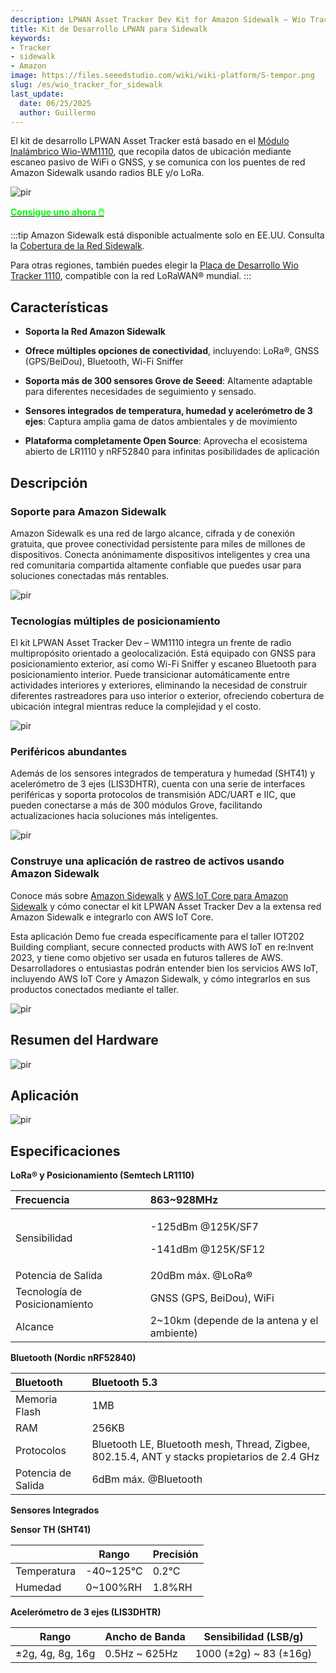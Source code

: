 ```yaml
---
description: LPWAN Asset Tracker Dev Kit for Amazon Sidewalk – Wio Tracker 1110
title: Kit de Desarrollo LPWAN para Sidewalk
keywords:
- Tracker
- sidewalk
- Amazon
image: https://files.seeedstudio.com/wiki/wiki-platform/S-tempor.png
slug: /es/wio_tracker_for_sidewalk
last_update:
  date: 06/25/2025
  author: Guillermo
---
```


El kit de desarrollo LPWAN Asset Tracker está basado en el [Módulo Inalámbrico Wio-WM1110](https://www.seeedstudio.com/Wio-WM1110-Module-LR1110-and-nRF52840-p-5676.html), que recopila datos de ubicación mediante escaneo pasivo de WiFi o GNSS, y se comunica con los puentes de red Amazon Sidewalk usando radios BLE y/o LoRa.

<p style={{textAlign: 'center'}}><img src="https://files.seeedstudio.com/wiki/SenseCAP/Sidewalk_Kit/sidewalk-kit.png" alt="pir" width={800} height="auto" /></p>

<div class="get_one_now_container" style={{textAlign: 'center'}}>
    <a class="get_one_now_item" href="https://www.seeedstudio.com/LPWAN-Asset-Tracker-Dev-kit-WM1110-p-5846.html" target="_blank" rel="noopener noreferrer">
            <strong><span><font color={'FFFFFF'} size={"4"}> Consigue uno ahora 🖱️</font></span></strong>
    </a>
</div>

:::tip
Amazon Sidewalk está disponible actualmente solo en EE.UU. Consulta la [Cobertura de la Red Sidewalk](https://coverage.sidewalk.amazon/).

Para otras regiones, también puedes elegir la [Placa de Desarrollo Wio Tracker 1110](https://www.seeedstudio.com/Wio-Tracker-1110-Dev-Board-p-5799.html), compatible con la red LoRaWAN® mundial.
:::

## Características

* **Soporta la Red Amazon Sidewalk**

* **Ofrece múltiples opciones de conectividad**, incluyendo: LoRa®, GNSS (GPS/BeiDou), Bluetooth, Wi-Fi Sniffer

* **Soporta más de 300 sensores Grove de Seeed**: Altamente adaptable para diferentes necesidades de seguimiento y sensado.

* **Sensores integrados de temperatura, humedad y acelerómetro de 3 ejes**: Captura amplia gama de datos ambientales y de movimiento

* **Plataforma completamente Open Source**: Aprovecha el ecosistema abierto de LR1110 y nRF52840 para infinitas posibilidades de aplicación


## Descripción

### Soporte para Amazon Sidewalk

Amazon Sidewalk es una red de largo alcance, cifrada y de conexión gratuita, que provee conectividad persistente para miles de millones de dispositivos. Conecta anónimamente dispositivos inteligentes y crea una red comunitaria compartida altamente confiable que puedes usar para soluciones conectadas más rentables.

<p style={{textAlign: 'center'}}><img src="https://files.seeedstudio.com/wiki/SenseCAP/Sidewalk_Kit/sidewalk-kit.png" alt="pir" width={800} height="auto" /></p>

### Tecnologías múltiples de posicionamiento

El kit LPWAN Asset Tracker Dev – WM1110 integra un frente de radio multipropósito orientado a geolocalización. Está equipado con GNSS para posicionamiento exterior, así como Wi-Fi Sniffer y escaneo Bluetooth para posicionamiento interior. Puede transicionar automáticamente entre actividades interiores y exteriores, eliminando la necesidad de construir diferentes rastreadores para uso interior o exterior, ofreciendo cobertura de ubicación integral mientras reduce la complejidad y el costo.

<p style={{textAlign: 'center'}}><img src="https://wdcdn.qpic.cn/MTY4ODg1NTkyNTI4NTEwNA_234601_twY1xjCUq9Z8yoYu_1701143222?w=2032&h=1070&type=image/png" alt="pir" width={800} height="auto" /></p>

### Periféricos abundantes

Además de los sensores integrados de temperatura y humedad (SHT41) y acelerómetro de 3 ejes (LIS3DHTR), cuenta con una serie de interfaces periféricas y soporta protocolos de transmisión ADC/UART e IIC, que pueden conectarse a más de 300 módulos Grove, facilitando actualizaciones hacia soluciones más inteligentes.

<p style={{textAlign: 'center'}}><img src="https://wdcdn.qpic.cn/MTY4ODg1NTkyNTI4NTEwNA_639823_3yeu0eTFcW0f2AHj_1701143279?w=1802&h=844&type=image/png" alt="pir" width={800} height="auto" /></p>

### Construye una aplicación de rastreo de activos usando Amazon Sidewalk

Conoce más sobre [Amazon Sidewalk](https://www.amazon.com/Amazon-Sidewalk/b?ie=UTF8&node=21328123011) y [AWS IoT Core para Amazon Sidewalk](https://docs.aws.amazon.com/iot/latest/developerguide/iot-sidewalk.html) y cómo conectar el kit LPWAN Asset Tracker Dev a la extensa red Amazon Sidewalk e integrarlo con AWS IoT Core.

Esta aplicación Demo fue creada específicamente para el taller IOT202 Building compliant, secure connected products with AWS IoT en re:Invent 2023, y tiene como objetivo ser usada en futuros talleres de AWS. Desarrolladores o entusiastas podrán entender bien los servicios AWS IoT, incluyendo AWS IoT Core y Amazon Sidewalk, y cómo integrarlos en sus productos conectados mediante el taller.

<p style={{textAlign: 'center'}}><img src="https://wdcdn.qpic.cn/MTY4ODg1NTkyNTI4NTEwNA_817803_KG4rJQIohMMzPyR4_1701150525?w=1370&h=798&type=image/png" alt="pir" width={800} height="auto" /></p>

## Resumen del Hardware

<p style={{textAlign: 'center'}}><img src="https://wdcdn.qpic.cn/MTY4ODg1NTkyNTI4NTEwNA_19830_N9NXJqFu1LJ_Rku__1700122819?w=1608&h=1060&type=image/png" alt="pir" width={800} height="auto" /></p>

## Aplicación

<p style={{textAlign: 'center'}}><img src="https://wdcdn.qpic.cn/MTY4ODg1NTkyNTI4NTEwNA_419290_B_TS3XqgFv7LnMbQ_1700474791?w=1752&h=858&type=image/png" alt="pir" width={800} height="auto" /></p>

## Especificaciones

**LoRa® y Posicionamiento (Semtech LR1110)**

|Frecuencia|863~928MHz|
| :- | :- |
|Sensibilidad|<p>-125dBm @125K/SF7</p><p>-141dBm @125K/SF12</p>|
|Potencia de Salida|20dBm máx. @LoRa®|
|Tecnología de Posicionamiento|GNSS (GPS, BeiDou), WiFi|
|Alcance|2~10km (depende de la antena y el ambiente)|

**Bluetooth (Nordic nRF52840)**

|Bluetooth|Bluetooth 5.3|
| :- | :- |
|Memoria Flash|1MB|
|RAM|256KB|
|Protocolos|Bluetooth LE, Bluetooth mesh, Thread, Zigbee, 802.15.4, ANT y stacks propietarios de 2.4 GHz|
|Potencia de Salida|6dBm máx. @Bluetooth|

**Sensores Integrados**

**Sensor TH (SHT41)**

|  | Rango | Precisión |
| -------- | -------- | -------- |
|Temperatura  | -40~125°C |0.2°C|
| Humedad | 0~100%RH |1.8%RH|

**Acelerómetro de 3 ejes (LIS3DHTR)**

| Rango | Ancho de Banda | Sensibilidad (LSB/g) |
| -------- | -------- | -------- | 
| ±2g, 4g, 8g, 16g | 0.5Hz ~ 625Hz |1000 (±2g) ~ 83 (±16g) |
